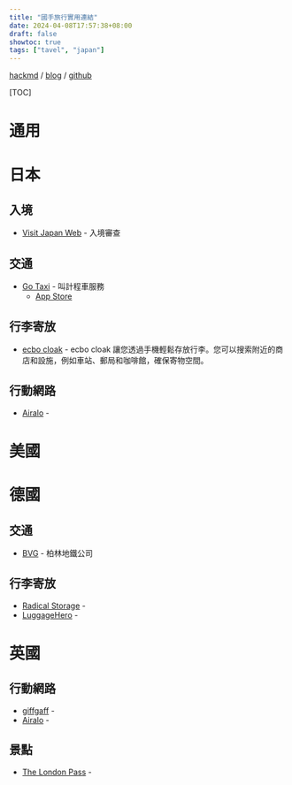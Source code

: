 ```yaml
---
title: "國手旅行實用連結"
date: 2024-04-08T17:57:38+08:00
draft: false
showtoc: true
tags: ["tavel", "japan"]
---
```


[hackmd](https://hackmd.io/dD4R8Yj_RwewYJslSFyFeA) / [blog](https://nationalteam.github.io/notes/posts/travel/) / [github](https://github.com/nationalteam/notes/blob/main/content/posts/travel.md)

[TOC]

# 通用



# 日本

## 入境

- [Visit Japan Web](https://www.vjw.digital.go.jp/) - 入境審查

## 交通

- [Go Taxi](https://go.goinc.jp/) - 叫計程車服務
    - [App Store](https://apps.apple.com/us/app/go-taxi-app-for-japan/id1254341709)


## 行李寄放

- [ecbo cloak](https://cloak.ecbo.io) - ecbo cloak 讓您透過手機輕鬆存放行李。您可以搜索附近的商店和設施，例如車站、郵局和咖啡館，確保寄物空間。

## 行動網路

- [Airalo](https://www.airalo.com/) - 

# 美國

# 德國

## 交通

- [BVG](https://www.bvg.de/en) - 柏林地鐵公司

## 行李寄放

- [Radical Storage](https://radicalstorage.com/) - 
- [LuggageHero](https://luggagehero.com/) - 

# 英國

## 行動網路

- [giffgaff](https://www.giffgaff.com/) -
- [Airalo](https://www.airalo.com/) - 

## 景點

- [The London Pass](https://londonpass.com/) -

